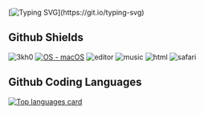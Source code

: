 [![Typing SVG](https://readme-typing-svg.herokuapp.com?size=35&color=F78C0B&center=true&vCenter=true&lines=Loves+Coding+Games;Likes+Google!;Using+GitHub+%E2%80%A6.)](https://git.io/typing-svg)

<h2>Github Shields</h2>
<p align="left"> 
  <img src="https://komarev.com/ghpvc/?username=crazyh2&label=Profile Visitors&color=001eff&style=for-the-badge" alt="3kh0" /> 
  <a href="https://www.apple.com/macos/" title="Go to Apple homepage"><img src="https://img.shields.io/badge/OS-macOS-blue?logo=apple&logoColor=white" alt="OS - macOS"></a>
  <img href="https://developer.apple.com/xcode/" src="https://img.shields.io/badge/Editor-XCode-blue/?logo=xcode" alt="editor">
  <img href="https://www.apple.com/uk/apple-music/" src="https://img.shields.io/badge/Listens%20to-Apple%20Music-FA233B/?logo=applemusic&logoColor=warning&color=FA233B" alt="music">
  <img src="https://img.shields.io/badge/Knows-HTML-blue/?logo=html5&logoColor=warning&color=orange" alt="html">
  <img href="https://www.apple.com/uk/safari/" alt="safari" src="https://img.shields.io/badge/Uses-Safari-blue/?logo=safari&logocolor=blue&color=blue">
       </p>

<h2>Github Coding Languages</h2>
<a href="https://github.com/CrazyH2" alt="Go to GitHub profile">
    <img src="https://github-readme-stats.vercel.app/api/top-langs/?username=CrazyH2&title_color=ffffff&text_color=c9cacc&icon_color=2bbc8a&bg_color=1d1f21"
        alt="Top languages card" />
